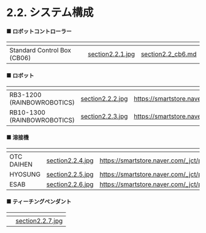# 2.2. システム構成

#### ■ ロボットコントローラー

<table data-card-size="large" data-view="cards"><thead><tr><th></th><th data-hidden data-card-cover data-type="files"></th><th data-hidden data-card-target data-type="content-ref"></th></tr></thead><tbody><tr><td>Standard Control Box (CB06)</td><td><a href="./img/section2.2.1.jpg">section2.2.1.jpg</a></td><td><a href="section2.2_cb6.md">section2.2_cb6.md</a></td></tr></tbody></table>

#### ■ ロボット

<table data-card-size="large" data-view="cards"><thead><tr><th></th><th data-hidden data-card-cover data-type="files"></th><th data-hidden data-card-target data-type="content-ref"></th></tr></thead><tbody><tr><td>RB3-1200 (RAINBOWROBOTICS)</td><td><a href="./img/section2.2.2.jpg">section2.2.2.jpg</a></td><td><a href="https://smartstore.naver.com/_jct/products/5214690889">https://smartstore.naver.com/_jct/products/5214690889</a></td></tr><tr><td>RB10-1300 (RAINBOWROBOTICS)</td><td><a href="./img/section2.2.3.jpg">section2.2.3.jpg</a></td><td><a href="https://smartstore.naver.com/_jct/products/5214695185">https://smartstore.naver.com/_jct/products/5214695185</a></td></tr></tbody></table>

#### ■ 溶接機

<table data-view="cards"><thead><tr><th></th><th data-hidden data-card-cover data-type="files"></th><th data-hidden data-card-target data-type="content-ref"></th></tr></thead><tbody><tr><td>OTC DAIHEN</td><td><a href="./img/section2.2.4.jpg">section2.2.4.jpg</a></td><td><a href="https://smartstore.naver.com/_jct/products/10669322986">https://smartstore.naver.com/_jct/products/10669322986</a></td></tr><tr><td>HYOSUNG</td><td><a href="./img/section2.2.5.jpg">section2.2.5.jpg</a></td><td><a href="https://smartstore.naver.com/_jct/products/10669446708">https://smartstore.naver.com/_jct/products/10669446708</a></td></tr><tr><td>ESAB</td><td><a href="./img/section2.2.6.jpg">section2.2.6.jpg</a></td><td><a href="https://smartstore.naver.com/_jct/products/11150298166">https://smartstore.naver.com/_jct/products/11150298166</a></td></tr></tbody></table>

#### ■ ティーチングペンダント

<table data-card-size="large" data-view="cards"><thead><tr><th></th><th data-hidden data-card-cover data-type="files"></th></tr></thead><tbody><tr><td></td><td><a href="./img/section2.2.7.jpg">section2.2.7.jpg</a></td></tr></tbody></table>
